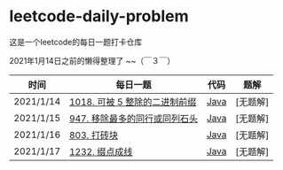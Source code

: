 # leetcode-daily-problem
这是一个leetcode的每日一题打卡仓库

2021年1月14日之前的懒得整理了  ~~（￣３￣）

| 时间      | 每日一题                                                     | 代码                                                         | 题解     |
| --------- | ------------------------------------------------------------ | ------------------------------------------------------------ | -------- |
| 2021/1/14 | [1018. 可被 5 整除的二进制前缀](https://leetcode-cn.com/problems/binary-prefix-divisible-by-5/) | [Java](https://github.com/jinrunheng/leetcode-daily-problem/blob/main/binary-prefix-divisible-by-5/Solution.java) | [无题解] |
| 2021/1/15 | [947. 移除最多的同行或同列石头](https://leetcode-cn.com/problems/most-stones-removed-with-same-row-or-column/) | [Java](https://github.com/jinrunheng/leetcode-daily-problem/blob/main/most-stones-removed-with-same-row-or-column/Solution.java) | [无题解] |
| 2021/1/16 | [803. 打砖块](https://leetcode-cn.com/problems/bricks-falling-when-hit/) | [Java](https://github.com/jinrunheng/leetcode-daily-problem/blob/main/bricks-falling-when-hit/Solution.java) | [无题解] |
| 2021/1/17 | [1232. 缀点成线](https://leetcode-cn.com/problems/check-if-it-is-a-straight-line/) | [Java](https://github.com/jinrunheng/leetcode-daily-problem/blob/main/check-if-it-is-a-straight-line/Solution.java) | [无题解] |

